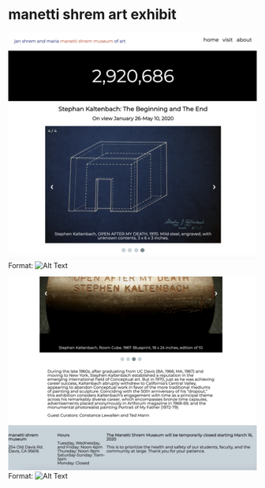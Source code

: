 # manetti shrem art exhibit


![Screenshot](/assets/screenshot.png)
Format: ![Alt Text](url)




![Screenshot](/assets/screenshot2.png)
Format: ![Alt Text](url)
